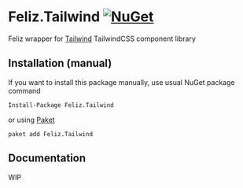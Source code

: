 # Feliz.Tailwind [![NuGet](https://img.shields.io/nuget/v/Feliz.Tailwind.svg?style=flat-square)](https://www.nuget.org/packages/Feliz.Tailwind/)

Feliz wrapper for [Tailwind](https://Tailwind.com/) TailwindCSS component library

## Installation (manual)
If you want to install this package manually, use usual NuGet package command

    Install-Package Feliz.Tailwind

or using [Paket](http://fsprojects.github.io/Paket/getting-started.html)

    paket add Feliz.Tailwind

## Documentation

WIP
